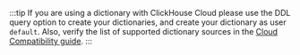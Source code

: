 :::tip
If you are using a dictionary with ClickHouse Cloud please use the DDL query option to create your dictionaries, and create your dictionary as user `default`.
Also, verify the list of supported dictionary sources in the [Cloud Compatibility guide](/whats-new/cloud-compatibility).
:::
